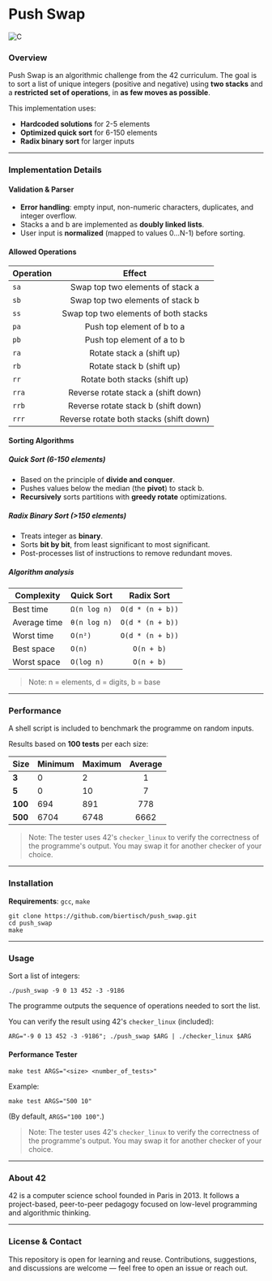 # Push Swap

![C](https://img.shields.io/badge/language-C-blue.svg)

### Overview

Push Swap is an algorithmic challenge from the 42 curriculum. The goal is to sort a list of unique integers (positive and negative) using **two stacks** and a **restricted set of operations**, in **as few moves as possible**.

This implementation uses:
* **Hardcoded solutions** for 2-5 elements
* **Optimized quick sort** for 6-150 elements
* **Radix binary sort** for larger inputs

---
### Implementation Details

#### Validation & Parser
* **Error handling**: empty input, non-numeric characters, duplicates, and integer overflow.
* Stacks a and b are implemented as **doubly linked lists**.
* User input is **normalized** (mapped to values 0...N-1) before sorting.

#### Allowed Operations

| **Operation** |**Effect** |
| ------------|:-----------:|
|`sa` | Swap top two elements of stack a |
|`sb` | Swap top two elements of stack b |
|`ss` | Swap top two elements of both stacks |
|`pa` | Push top element of b to a |
|`pb` | Push top element of a to b |
|`ra` | Rotate stack a (shift up) |
|`rb` | Rotate stack b (shift up)  |
|`rr` | Rotate both stacks (shift up)  |
|`rra` | Reverse rotate stack a (shift down) |
|`rrb` | Reverse rotate stack b (shift down) |
|`rrr` | Reverse rotate both stacks (shift down) |

#### Sorting Algorithms

##### Quick Sort (6-150 elements)
* Based on the principle of **divide and conquer**.
* Pushes values below the median (the **pivot**) to stack b.
* **Recursively** sorts partitions with **greedy rotate** optimizations.

##### Radix Binary Sort (>150 elements)
* Treats integer as **binary**.
* Sorts **bit by bit**, from least significant to most significant.
* Post-processes list of instructions to remove redundant moves.

##### Algorithm analysis

|**Complexity** |**Quick Sort** | **Radix Sort** |
| ------------| ------------| :-----------:|
|Best time |`Ω(n log n)` |`O(d * (n + b))` |
|Average time |`θ(n log n)` |`O(d * (n + b))` |
|Worst time |`O(n²)` |`O(d * (n + b))` |
|Best space |`O(n)` |`O(n + b)` |
|Worst space |`O(log n)` |`O(n + b)` |

> Note: n = elements, d = digits, b = base

---
### Performance

A shell script is included to benchmark the programme on random inputs.

Results based on **100 tests** per each size:

|**Size** |**Minimum** |**Maximum** | **Average** |
| --------| -----------| -----------|:-----------:|
|**3** |0 |2 | 1 |
|**5** |0 |10 |7 |
|**100** |694 |891 |778 |
|**500** |6704 |6748 |6662 |

> Note: The tester uses 42's `checker_linux` to verify the correctness of the programme's output. You may swap it for another checker of your choice.

---
### Installation

**Requirements**: `gcc`, `make`

```
git clone https://github.com/biertisch/push_swap.git
cd push_swap
make
```

---
### Usage

Sort a list of integers:
```
./push_swap -9 0 13 452 -3 -9186
```
The programme outputs the sequence of operations needed to sort the list.

You can verify the result using 42's `checker_linux` (included):
```
ARG="-9 0 13 452 -3 -9186"; ./push_swap $ARG | ./checker_linux $ARG
```

#### Performance Tester
```
make test ARGS="<size> <number_of_tests>"
```
Example:
```
make test ARGS="500 10"
```
(By default, `ARGS="100 100"`.)

> Note: The tester uses 42's `checker_linux` to verify the correctness of the programme's output. You may swap it for another checker of your choice.

---
### About 42

42 is a computer science school founded in Paris in 2013. It follows a project-based, peer-to-peer pedagogy focused on low-level programming and algorithmic thinking.

---
### License & Contact

This repository is open for learning and reuse. Contributions, suggestions, and discussions are welcome — feel free to open an issue or reach out.